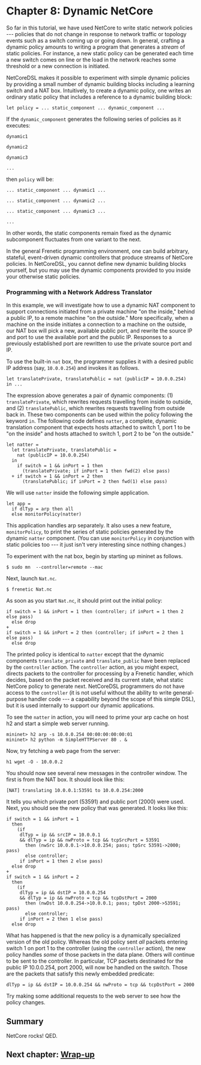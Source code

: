 Chapter 8:  Dynamic NetCore
===========================

So far in this tutorial, we have used NetCore to write static network
policies --- policies that do not change in response to network traffic or
topology events such as a switch coming up or going down.  In general,
crafting a dynamic policy amounts to writing a program that generates a
*stream* of static policies.  For instance, a new static policy can be generated
each time a new switch comes on line or the load in the network reaches
some threshold or a new connection is initiated.

NetCoreDSL makes it possible to experiment with simple dynamic
policies by providing a small number of dynamic building blocks
including a learning switch and a NAT box.  Intuitively, to create
a dynamic policy, one writes an ordinary static policy that
includes a reference to a dynamic building block:

```
let policy = ... static_component ... dynamic_component ...
```
If the <code>dynamic_component</code> generates the following series of
policies as it executes:
```
dynamic1

dynamic2

dynamic3

...
```
then <code>policy</code> will be:
```
... static_component ... dynamic1 ...

... static_component ... dynamic2 ...

... static_component ... dynamic3 ...

...
```
In other words, the static components remain fixed as the dynamic subcomponent
fluctuates from one variant to the next.

In the general Frenetic programming environment, one can build arbitrary,
stateful, event-driven dynamic controllers that produce streams of
NetCore policies.  In NetCoreDSL, you cannot define new dynamic building
blocks yourself, but you may use the dynamic components provided
to you inside your otherwise static policies.

### Programming with a Network Address Translator

In this example, we will investigate how to use a dynamic NAT
component to support connections initiated from a private machine "on
the inside," behind a public IP, to a remote machine "on the outside."
More specifically, when a machine on the inside initiates a connection
to a machine on the outside, our NAT box will pick a new, available public
port, and rewrite the source IP and port to use the available port and
the public IP. Responses to a previously established port are rewritten
to use the private source port and IP.

To use the built-in <code>nat</code> box, the programmer supplies it with
a desired public IP address (say, <code>10.0.0.254</code>) and invokes it
as follows.
```
let translatePrivate, translatePublic = nat (publicIP = 10.0.0.254)
in ...
```
The expression above generates a pair of dynamic
components:  (1) <code>translatePrivate</code>, which
rewrites requests travelling from inside to
outside, and (2) <code>translatePublic</code>, which rewrites requests
travelling
from outside back in.  These two components can be used within the
policy following the keyword <code>in</code>.  The following
code defines <code>natter</code>, a complete, dynamic translation
component that expects hosts attached to switch 1, port 1 to be
"on the inside" and hosts attached to switch 1, port 2 to be
"on the outside."
```
let natter =
  let translatePrivate, translatePublic =
    nat (publicIP = 10.0.0.254)
  in
    if switch = 1 && inPort = 1 then
      (translatePrivate; if inPort = 1 then fwd(2) else pass)
  + if switch = 1 && inPort = 2 then
      (translatePublic; if inPort = 2 then fwd(1) else pass)
```
We will use <code>natter</code> inside the following
simple application.
```
let app =
  if dlTyp = arp then all
  else monitorPolicy(natter)
```
This application handles arp separately.  It also uses a new feature,
<code>monitorPolicy</code>, to print the series of static
policies generated by the dynamic <code>natter</code> component.
(You can use <code>monitorPolicy</code> in conjunction with static
policies too --- it just isn't very interesting since nothing changes.)

To experiment with the nat box, begin by starting up mininet as
follows.
```
$ sudo mn  --controller=remote --mac
```
Next, launch <code>Nat.nc</code>.
```
$ frenetic Nat.nc
```
As soon as you start <code>Nat.nc</code>, it should print out the
initial policy:
```
if switch = 1 && inPort = 1 then (controller; if inPort = 1 then 2 else pass)
  else drop
+
if switch = 1 && inPort = 2 then (controller; if inPort = 2 then 1 else pass)
  else drop
```
The printed policy is identical to <code>natter</code>
except that the dynamic components
<code>translate_private</code> and <code>translate_public</code>
have been replaced by the <code>controller</code> action.
The <code>controller</code> action, as you might expect, directs
packets to the controller for processing by a Frenetic handler,
which decides, based on the packet received and its current state,
what static NetCore policy to generate next.  NetCoreDSL programmers
do not have access to the <code>controller</code> (it is not useful
without the ability to write general-purpose handler code --- a
capability beyond the scope of this simple DSL), but it is used
internally to support our dynamic applications.

To see the <code>natter</code> in action, you will need to prime your arp cache
on host h2 and start a simple web server running.
```
mininet> h2 arp -s 10.0.0.254 00:00:00:00:00:01
mininet> h2 python -m SimpleHTTPServer 80 . &
```
Now, try fetching a web page from the server:
```
h1 wget -O - 10.0.0.2
```
You should now see several new messages in the controller window.
The first is from the NAT box.  It should look like this:
```
[NAT] translating 10.0.0.1:53591 to 10.0.0.254:2000
```
It tells you which private port (53591) and public port (2000) were used.
Next, you should see the new policy that was generated.  It
looks like this:
```
if switch = 1 && inPort = 1
  then
    (if
     dlTyp = ip && srcIP = 10.0.0.1
     && dlTyp = ip && nwProto = tcp && tcpSrcPort = 53591
       then (nwSrc 10.0.0.1->10.0.0.254; pass; tpSrc 53591->2000; pass)
       else controller;
     if inPort = 1 then 2 else pass)
  else drop
+
if switch = 1 && inPort = 2
  then
    (if
     dlTyp = ip && dstIP = 10.0.0.254
     && dlTyp = ip && nwProto = tcp && tcpDstPort = 2000
       then (nwDst 10.0.0.254->10.0.0.1; pass; tpDst 2000->53591; pass)
       else controller;
     if inPort = 2 then 1 else pass)
  else drop
```
What has happened is that the new policy is a dynamically specialized
version of the old policy.  Whereas the old policy
sent *all* packets entering switch 1 on port 1 to the controller
(using the <code>controller</code> action), the new policy handles *some*
of those packets in the data plane.  Others will continue to be sent
to the controller.  In particular, TCP packets
destinated for the public IP 10.0.0.254, port 2000, will now be handled on the
switch.  Those are the packets that satisfy this newly embedded predicate:
```
dlTyp = ip && dstIP = 10.0.0.254 && nwProto = tcp && tcpDstPort = 2000
```
Try making some additional requests to the web server to see how the
policy changes.

Summary
-------

NetCore rocks!  QED.

## Next chapter: [Wrap-up][Ch9]


[Ch9]: 09-WrapUp.md

[topo_1]: ../images/topo_1.png "Default Mininet topology."
[topo_2]: ../images/topo_2.png "Simple linear topology."
[topo_3]: ../images/topo_3.png "Simple tree topology."
